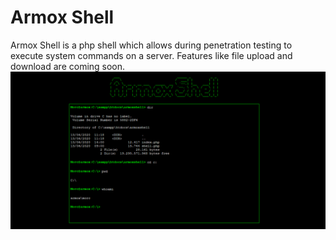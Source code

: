 # Armox Shell
Armox Shell is a php shell which allows during penetration testing to execute system commands on a server.
Features like file upload and download are coming soon.
![](https://raw.githubusercontent.com/ClementMichaux/Armox-Shell/master/armox-shell.png)
